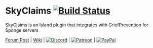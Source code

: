 # SkyClaims [![Build Status](https://travis-ci.org/Mohron/SkyClaims.svg?branch=development)](https://travis-ci.org/Mohron/SkyClaims)
SkyClaims is an Island plugin that integrates with GriefPrevention for Sponge servers

[Forum Post](https://forums.spongepowered.org/t/skyclaims-a-skyblock-plugin-designed-for-griefprevention/16445)
| [Wiki](https://github.com/Mohron/SkyClaims/wiki)
| [![Discord](https://github.com/Mohron/SkyClaims/wiki/images/Discord.png)](https://discord.gg/EkVQycV)
| [![Patreon](https://github.com/Mohron/SkyClaims/wiki/images/Patreon.png)](https://www.patreon.com/mohron)
| [![PayPal](https://github.com/Mohron/SkyClaims/wiki/images/Paypal.png)](https://www.paypal.com/cgi-bin/webscr?cmd=_s-xclick&hosted_button_id=CWCCQB9HG2P7A)
